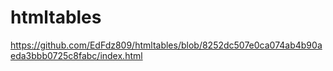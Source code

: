 # htmltables
https://github.com/EdFdz809/htmltables/blob/8252dc507e0ca074ab4b90aeda3bbb0725c8fabc/index.html
